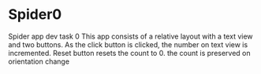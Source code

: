 # Spider0
Spider app dev task 0
This app consists of a relative layout with a text view and two buttons.
As the click button is clicked, the number on text view is incremented.
Reset button resets the count to 0.
the count is preserved on orientation change
